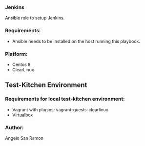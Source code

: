 ### Jenkins
Ansible role to setup Jenkins.

### Requirements:
* Ansible needs to be installed on the host running this playbook.

### Platform:
* Centos 8
* ClearLinux

## Test-Kitchen Environment
### Requirements for local test-kitchen environment:
- Vagrant with plugins: vagrant-guests-clearlinux
- Virtualbox

### Author:
Angelo San Ramon